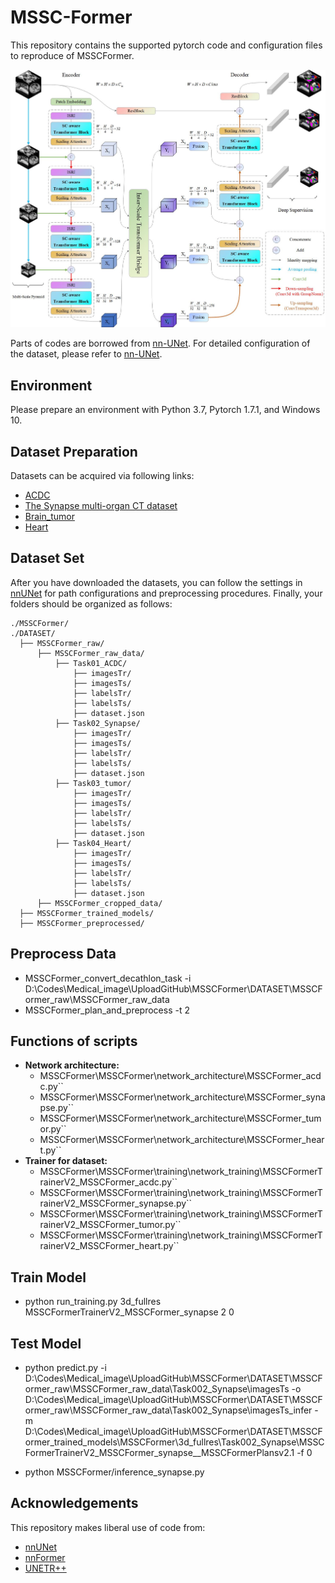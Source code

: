 # MSSC-Former

This repository contains the supported pytorch code and configuration files to reproduce of MSSCFormer.

![MSSC-Former](img/Architecture_overview.jpg?raw=true)

Parts of codes are borrowed from [nn-UNet](https://github.com/MIC-DKFZ/nnUNet). For detailed configuration of the dataset, please refer to [nn-UNet](https://github.com/MIC-DKFZ/nnUNet).

## Environment

Please prepare an environment with Python 3.7, Pytorch 1.7.1, and Windows 10.

## Dataset Preparation

Datasets can be acquired via following links:

- [ACDC](https://www.creatis.insa-lyon.fr/Challenge/acdc/)
- [The Synapse multi-organ CT dataset](https://www.synapse.org/#!Synapse:syn3193805/wiki/217789)
- [Brain_tumor](http://medicaldecathlon.com/)
- [Heart](http://medicaldecathlon.com/)

## Dataset Set

After you have downloaded the datasets, you can follow the settings in [nnUNet](https://github.com/MIC-DKFZ/nnUNet/blob/master/documentation/dataset_conversion.md) for path configurations and preprocessing procedures. Finally, your folders should be organized as follows:

```
./MSSCFormer/
./DATASET/
  ├── MSSCFormer_raw/
      ├── MSSCFormer_raw_data/
          ├── Task01_ACDC/
              ├── imagesTr/
              ├── imagesTs/
              ├── labelsTr/
              ├── labelsTs/
              ├── dataset.json
          ├── Task02_Synapse/
              ├── imagesTr/
              ├── imagesTs/
              ├── labelsTr/
              ├── labelsTs/
              ├── dataset.json
          ├── Task03_tumor/
              ├── imagesTr/
              ├── imagesTs/
              ├── labelsTr/
              ├── labelsTs/
              ├── dataset.json
          ├── Task04_Heart/
              ├── imagesTr/
              ├── imagesTs/
              ├── labelsTr/
              ├── labelsTs/
              ├── dataset.json
      ├── MSSCFormer_cropped_data/
  ├── MSSCFormer_trained_models/
  ├── MSSCFormer_preprocessed/
```

## Preprocess Data

- MSSCFormer_convert_decathlon_task -i D:\Codes\Medical_image\UploadGitHub\MSSCFormer\DATASET\MSSCFormer_raw\MSSCFormer_raw_data
- MSSCFormer_plan_and_preprocess -t 2

## Functions of scripts

- **Network architecture:**
  - MSSCFormer\MSSCFormer\network_architecture\MSSCFormer_acdc.py``
  - MSSCFormer\MSSCFormer\network_architecture\MSSCFormer_synapse.py``
  - MSSCFormer\MSSCFormer\network_architecture\MSSCFormer_tumor.py``
  - MSSCFormer\MSSCFormer\network_architecture\MSSCFormer_heart.py``
- **Trainer for dataset:**
  - MSSCFormer\MSSCFormer\training\network_training\MSSCFormerTrainerV2_MSSCFormer_acdc.py``
  - MSSCFormer\MSSCFormer\training\network_training\MSSCFormerTrainerV2_MSSCFormer_synapse.py``
  - MSSCFormer\MSSCFormer\training\network_training\MSSCFormerTrainerV2_MSSCFormer_tumor.py``
  - MSSCFormer\MSSCFormer\training\network_training\MSSCFormerTrainerV2_MSSCFormer_heart.py``

## Train Model

- python run_training.py  3d_fullres  MSSCFormerTrainerV2_MSSCFormer_synapse 2 0


## Test Model

- python predict.py -i D:\Codes\Medical_image\UploadGitHub\MSSCFormer\DATASET\MSSCFormer_raw\MSSCFormer_raw_data\Task002_Synapse\imagesTs
  -o D:\Codes\Medical_image\UploadGitHub\MSSCFormer\DATASET\MSSCFormer_raw\MSSCFormer_raw_data\Task002_Synapse\imagesTs_infer
  -m D:\Codes\Medical_image\UploadGitHub\MSSCFormer\DATASET\MSSCFormer_trained_models\MSSCFormer\3d_fullres\Task002_Synapse\MSSCFormerTrainerV2_MSSCFormer_synapse__MSSCFormerPlansv2.1
  -f 0

- python MSSCFormer/inference_synapse.py

## Acknowledgements

This repository makes liberal use of code from:

- [nnUNet](https://github.com/MIC-DKFZ/nnUNet) 
- [nnFormer](https://github.com/282857341/nnFormer)
- [UNETR++](https://github.com/Amshaker/unetr_plus_plus)
